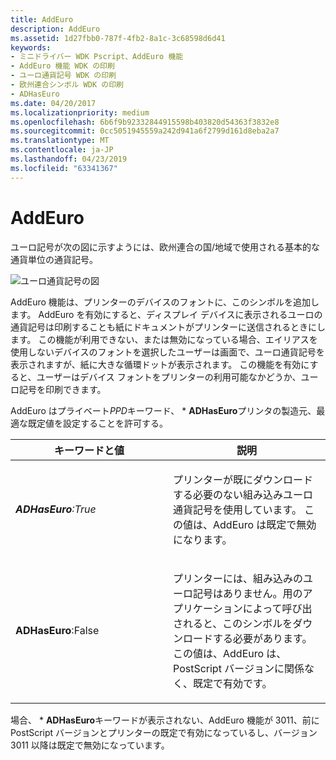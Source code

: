 ```yaml
---
title: AddEuro
description: AddEuro
ms.assetid: 1d27fbb0-787f-4fb2-8a1c-3c68598d6d41
keywords:
- ミニドライバー WDK Pscript、AddEuro 機能
- AddEuro 機能 WDK の印刷
- ユーロ通貨記号 WDK の印刷
- 欧州連合シンボル WDK の印刷
- ADHasEuro
ms.date: 04/20/2017
ms.localizationpriority: medium
ms.openlocfilehash: 6b6f9b92332844915598b403820d54363f3832e8
ms.sourcegitcommit: 0cc5051945559a242d941a6f2799d161d8eba2a7
ms.translationtype: MT
ms.contentlocale: ja-JP
ms.lasthandoff: 04/23/2019
ms.locfileid: "63341367"
---
```

# <a name="addeuro"></a>AddEuro





ユーロ記号が次の図に示すようには、欧州連合の国/地域で使用される基本的な通貨単位の通貨記号。

![ユーロ通貨記号の図](images/euro.png)

AddEuro 機能は、プリンターのデバイスのフォントに、このシンボルを追加します。 AddEuro を有効にすると、ディスプレイ デバイスに表示されるユーロの通貨記号は印刷することも紙にドキュメントがプリンターに送信されるときにします。 この機能が利用できない、または無効になっている場合、エイリアスを使用しないデバイスのフォントを選択したユーザーは画面で、ユーロ通貨記号を表示されますが、紙に大きな循環ドットが表示されます。 この機能を有効にすると、ユーザーはデバイス フォントをプリンターの利用可能なかどうか、ユーロ記号を印刷できます。

AddEuro はプライベート*PPD*キーワード、 \* **ADHasEuro**プリンタの製造元、最適な既定値を設定することを許可する。

<table>
<colgroup>
<col width="50%" />
<col width="50%" />
</colgroup>
<thead>
<tr class="header">
<th>キーワードと値</th>
<th>説明</th>
</tr>
</thead>
<tbody>
<tr class="odd">
<td><p><em><strong>ADHasEuro</strong>:True</p></td>
<td><p>プリンターが既にダウンロードする必要のない組み込みユーロ通貨記号を使用しています。 この値は、AddEuro は既定で無効になります。</p></td>
</tr>
<tr class="even">
<td><p></em><strong>ADHasEuro</strong>:False</p></td>
<td><p>プリンターには、組み込みのユーロ記号はありません。用のアプリケーションによって呼び出されると、このシンボルをダウンロードする必要があります。 この値は、AddEuro は、PostScript バージョンに関係なく、既定で有効です。</p></td>
</tr>
</tbody>
</table>

 

場合、 \* **ADHasEuro**キーワードが表示されない、AddEuro 機能が 3011、前に PostScript バージョンとプリンターの既定で有効になっているし、バージョン 3011 以降は既定で無効になっています。

 

 




